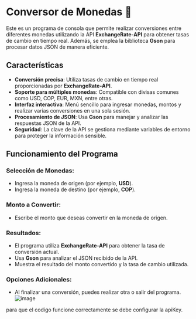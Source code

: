 # Conversor de Monedas 💱

Este es un programa de consola que permite realizar conversiones entre diferentes monedas utilizando la API **ExchangeRate-API** para obtener tasas de cambio en tiempo real. Además, se emplea la biblioteca **Gson** para procesar datos JSON de manera eficiente.

## **Características**

- **Conversión precisa**: Utiliza tasas de cambio en tiempo real proporcionadas por **ExchangeRate-API**.
- **Soporte para múltiples monedas**: Compatible con divisas comunes como USD, COP, EUR, MXN, entre otras.
- **Interfaz interactiva**: Menú sencillo para ingresar monedas, montos y realizar varias conversiones en una sola sesión.
- **Procesamiento de JSON**: Usa **Gson** para manejar y analizar las respuestas JSON de la API.
- **Seguridad**: La clave de la API se gestiona mediante variables de entorno para proteger la información sensible.

## **Funcionamiento del Programa**

### **Selección de Monedas**:

- Ingresa la moneda de origen (por ejemplo, **USD**).
- Ingresa la moneda de destino (por ejemplo, **COP**).

### **Monto a Convertir**:

- Escribe el monto que deseas convertir en la moneda de origen.

### **Resultados**:

- El programa utiliza **ExchangeRate-API** para obtener la tasa de conversión actual.
- Usa **Gson** para analizar el JSON recibido de la API.
- Muestra el resultado del monto convertido y la tasa de cambio utilizada.

### **Opciones Adicionales**:

- Al finalizar una conversión, puedes realizar otra o salir del programa.
![image](https://github.com/user-attachments/assets/bbc37536-5dd6-43bf-abfe-2ca416d96e45)

para que el codigo funcione correctamente se debe configurar la apiKey.

